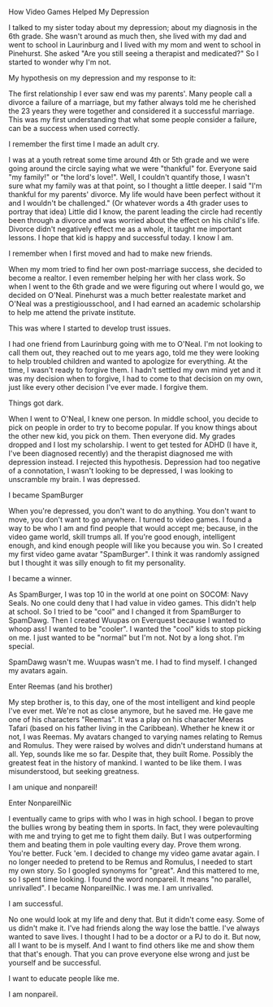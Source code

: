 How Video Games Helped My Depression

I talked to my sister today about my depression; about my diagnosis in the 6th grade. She wasn't around as much then, she lived with my dad and went to school in Laurinburg and I lived with my mom and went to school in Pinehurst. She asked "Are you still seeing a therapist and medicated?" So I started to wonder why I'm not.

My hypothesis on my depression and my response to it:

The first relationship I ever saw end was my parents'. Many people call a divorce a failure of a marriage, but my father always told me he cherished the 23 years they were together and considered it a successful marriage. This was my first understanding that what some people consider a failure, can be a success when used correctly.

I remember the first time I made an adult cry.

I was at a youth retreat some time around 4th or 5th grade and we were going around the circle saying what we were "thankful" for. Everyone said "my family!" or "the lord's love!". Well, I couldn't quantify those, I wasn't sure what my family was at that point, so I thought a little deeper. I said "I'm thankful for my parents' divorce. My life would have been perfect without it and I wouldn't be challenged." (Or whatever words a 4th grader uses to portray that idea) Little did I know, the parent leading the circle had recently been through a divorce and was worried about the effect on his child's life. Divorce didn't negatively effect me as a whole, it taught me important lessons. I hope that kid is happy and successful today. I know I am.

I remember when I first moved and had to make new friends.

When my mom tried to find her own post-marriage success, she decided to become a realtor. I even remember helping her with her class work. So when I went to the 6th grade and we were figuring out where I would go, we decided on O'Neal. Pinehurst was a much better realestate market and O'Neal was a prestigiousschool, and I had earned an academic scholarship to help me attend the private institute.

This was where I started to develop trust issues.

I had one friend from Laurinburg going with me to O'Neal. I'm not looking to call them out, they reached out to me years ago, told me they were looking to help troubled children and wanted to apologize for everything. At the time, I wasn't ready to forgive them. I hadn't settled my own mind yet and it was my decision when to forgive, I had to come to that decision on my own, just like every other decision I've ever made. I forgive them.

Things got dark.

When I went to O'Neal, I knew one person. In middle school, you decide to pick on people in order to try to become popular. If you know things about the other new kid, you pick on them. Then everyone did. My grades dropped and I lost my scholarship. I went to get tested for ADHD (I have it, I've been diagnosed recently) and the therapist diagnosed me with depression instead. I rejected this hypothesis. Depression had too negative of a connotation, I wasn't looking to be depressed, I was looking to unscramble my brain. I was depressed.

I became SpamBurger

When you're depressed, you don't want to do anything. You don't want to move, you don't want to go anywhere. I turned to video games. I found a way to be who I am and find people that would accept me; because, in the video game world, skill trumps all. If you're good enough, intelligent enough, and kind enough people will like you because you win. So I created my first video game avatar "SpamBurger". I think it was randomly assigned but I thought it was silly enough to fit my personality.

I became a winner.

As SpamBurger, I was top 10 in the world at one point on SOCOM: Navy Seals. No one could deny that I had value in video games. This didn't help at school. So I tried to be "cool" and I changed it from SpamBurger to SpamDawg. Then I created Wuupas on Everquest because I wanted to whoop ass! I wanted to be "cooler". I wanted the "cool" kids to stop picking on me. I just wanted to be "normal" but I'm not. Not by a long shot. I'm special.

SpamDawg wasn't me. Wuupas wasn't me. I had to find myself. I changed my avatars again.

Enter Reemas (and his brother)

My step brother is, to this day, one of the most intelligent and kind people I've ever met. We're not as close anymore, but he saved me. He gave me one of his characters "Reemas". It was a play on his character Meeras Tafari (based on his father living in the Caribbean). Whether he knew it or not, I was Reemas. My avatars changed to varying names relating to Remus and Romulus. They were raised by wolves and didn't understand humans at all. Yep, sounds like me so far. Despite that, they built Rome. Possibly the greatest feat in the history of mankind. I wanted to be like them. I was misunderstood, but seeking greatness.

I am unique and nonpareil!

Enter NonpareilNic

I eventually came to grips with who I was in high school. I began to prove the bullies wrong by beating them in sports. In fact, they were polevaulting with me and trying to get me to fight them daily. But I was outperforming them and beating them in pole vaulting every day. Prove them wrong. You're better. Fuck 'em. I decided to change my video game avatar again. I no longer needed to pretend to be Remus and Romulus, I needed to start my own story. So I googled synonyms for "great". And this mattered to me, so I spent time looking. I found the word nonpareil. It means "no parallel, unrivalled". I became NonpareilNic. I was me. I am unrivalled.

I am successful.

No one would look at my life and deny that. But it didn't come easy. Some of us didn't make it. I've had friends along the way lose the battle. I've always wanted to save lives. I thought I had to be a doctor or a PJ to do it. But now, all I want to be is myself. And I want to find others like me and show them that that's enough. That you can prove everyone else wrong and just be yourself and be successful.

I want to educate people like me.

I am nonpareil.
